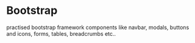 # Bootstrap  
  
practised bootstrap framework components  like navbar, modals, buttons and icons, forms, tables, breadcrumbs etc.. 

